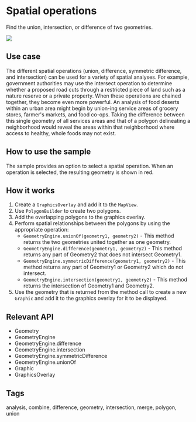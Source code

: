 # Spatial operations

Find the union, intersection, or difference of two geometries.

![](screenshot.png)

## Use case

The different spatial operations (union, difference, symmetric difference, and intersection) can be used for a variety of spatial analyses. For example, government authorities may use the intersect operation to determine whether a proposed road cuts through a restricted piece of land such as a nature reserve or a private property.
When these operations are chained together, they become even more powerful. An analysis of food deserts within an urban area might begin by union-ing service areas of grocery stores, farmer's markets, and food co-ops. Taking the difference between this single geometry of all services areas and that of a polygon delineating a neighborhood would reveal the areas within that neighborhood where access to healthy, whole foods may not exist.

## How to use the sample

The sample provides an option to select a spatial operation. When an operation is selected, the resulting geometry is shown in red.

## How it works

1. Create a `GraphicsOverlay` and add it to the `MapView`.
2. Use `PolygonBuilder` to create two polygons.
3. Add the overlapping polygons to the graphics overlay.
4. Perform spatial relationships between the polygons by using the appropriate operation:
    * `GeometryEngine.unionOf(geometry1, geometry2)` - This method returns the two geometries united together as one geometry.
    * `GeometryEngine.difference(geometry1, geometry2)` - This method returns any part of Geometry2 that does not intersect Geometry1.
    * `GeometryEngine.symmetricDifference(geometry1, geometry2)` - This method returns any part of Geometry1 or Geometry2 which do not intersect.
    * `GeometryEngine.intersection(geometry1, geometry2)` - This method returns the intersection of Geometry1 and Geometry2.
5. Use the geometry that is returned from the method call to create a new `Graphic` and add it to the graphics overlay for it to be displayed.

## Relevant API

* Geometry
* GeometryEngine
* GeometryEngine.difference
* GeometryEngine.intersection
* GeometryEngine.symmetricDifference
* GeometryEngine.unionOf
* Graphic
* GraphicsOverlay

## Tags

analysis, combine, difference, geometry, intersection, merge, polygon, union
